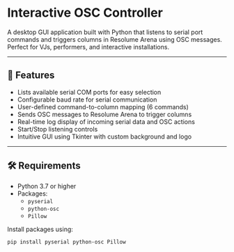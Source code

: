 # Interactive OSC Controller

A desktop GUI application built with Python that listens to serial port commands and triggers columns in Resolume Arena using OSC messages. Perfect for VJs, performers, and interactive installations.

---

## 🚀 Features

- Lists available serial COM ports for easy selection
- Configurable baud rate for serial communication
- User-defined command-to-column mapping (6 commands)
- Sends OSC messages to Resolume Arena to trigger columns
- Real-time log display of incoming serial data and OSC actions
- Start/Stop listening controls
- Intuitive GUI using Tkinter with custom background and logo

---

## 🛠️ Requirements

- Python 3.7 or higher
- Packages:
  - `pyserial`
  - `python-osc`
  - `Pillow`

Install packages using:

```bash
pip install pyserial python-osc Pillow
